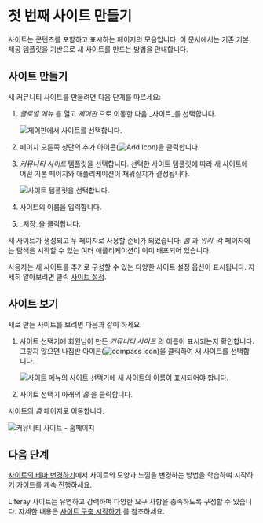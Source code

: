 # 첫 번째 사이트 만들기

사이트는 콘텐츠를 포함하고 표시하는 페이지의 모음입니다. 이 문서에서는 기존 기본 제공 템플릿을 기반으로 새 사이트를 만드는 방법을 안내합니다.

## 사이트 만들기

새 커뮤니티 사이트를 만들려면 다음 단계를 따르세요:

1. _글로벌 메뉴_ 를 열고 _제어판_ 으로 이동한 다음 _사이트_를 선택합니다.

    ![제어판에서 사이트를 선택합니다.](./creating-your-first-site/images/01.png)

1. 페이지 오른쪽 상단의 추가 아이콘(![Add Icon](../images/icon-add.png))을 클릭합니다.

1. _커뮤니티 사이트_ 템플릿을 선택합니다. 선택한 사이트 템플릿에 따라 새 사이트에 어떤 기본 페이지와 애플리케이션이 채워질지가 결정됩니다.

   ![사이트 템플릿을 선택합니다.](./creating-your-first-site/images/02.png)

1. 사이트의 이름을 입력합니다.

1. _저장_을 클릭합니다.

새 사이트가 생성되고 두 페이지로 사용할 준비가 되었습니다: _홈_ 과 _위키_. 각 페이지에는 탐색을 시작할 수 있는 여러 애플리케이션이 이미 배포되어 있습니다.

사용자는 새 사이트를 추가로 구성할 수 있는 다양한 사이트 설정 옵션이 표시됩니다. 자세히 알아보려면 클릭 [사이트 설정](../site-building/site-settings.md).

## 사이트 보기

새로 만든 사이트를 보려면 다음과 같이 하세요:

1. 사이트 선택기에 회원님이 만든 _커뮤니티 사이트_ 의 이름이 표시되는지 확인합니다. 그렇지 않으면 나침반 아이콘(![compass icon](../images/icon-compass.png))을 클릭하여 새 사이트를 선택합니다.

    ![사이트 메뉴의 사이트 선택기에 새 사이트의 이름이 표시되어야 합니다.](./creating-your-first-site/images/03.png)

1. 사이트 선택기 아래의 _홈_ 을 클릭합니다.

사이트의 _홈_ 페이지로 이동합니다.

![커뮤니티 사이트 - 홈페이지](./creating-your-first-site/images/04.png)

## 다음 단계

[사이트의 테마 변경하기](./changing-your-sites-appearance.md)에서 사이트의 모양과 느낌을 변경하는 방법을 학습하여 시작하기 가이드를 계속 진행하세요.

Liferay 사이트는 유연하고 강력하며 다양한 요구 사항을 충족하도록 구성할 수 있습니다. 자세한 내용은 [사이트 구축 시작하기](../site-building/getting-started-with-site-building.md) 를 참조하세요.
